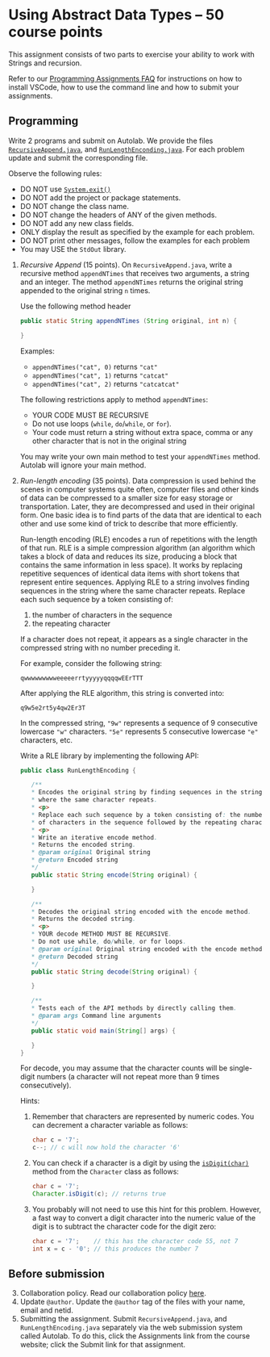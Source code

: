 # Using Abstract Data Types – 50 course points

This assignment consists of two parts to exercise your ability to work with Strings and recursion.

Refer to our [Programming Assignments FAQ](https://introcs.cs.rutgers.edu/assignment-faq/) for instructions on how to install VSCode, how to use the command line and how to submit your assignments.

## Programming

Write 2 programs and submit on Autolab. We provide the files [`RecursiveAppend.java`](RecursiveAppend.java), and [`RunLengthEnconding.java`](RunLengthEncoding.java). For each problem update and submit the corresponding file.

Observe the following rules:

-  DO NOT use [`System.exit()`](<https://docs.oracle.com/en/java/javase/14/docs/api/java.base/java/lang/System.html#exit(int)>)
-  DO NOT add the project or package statements.
-  DO NOT change the class name.
-  DO NOT change the headers of ANY of the given methods.
-  DO NOT add any new class fields.
-  ONLY display the result as specified by the example for each problem.
-  DO NOT print other messages, follow the examples for each problem
-  You may USE the `StdOut` library.

1. _Recursive Append_ (15 points). On `RecursiveAppend.java`, write a recursive method `appendNTimes` that receives two arguments, a string and an integer. The method `appendNTimes` returns the original string appended to the original string `n` times.

   Use the following method header

   ```java
   public static String appendNTimes (String original, int n) {

   }
   ```

   Examples:

   -  `appendNTimes("cat", 0)` returns `"cat"`
   -  `appendNTimes("cat", 1)` returns `"catcat"`
   -  `appendNTimes("cat", 2)` returns `"catcatcat"`

   The following restrictions apply to method `appendNTimes`:

   -  YOUR CODE MUST BE RECURSIVE
   -  Do not use loops (`while`, `do`/`while`, or `for`).
   -  Your code must return a string without extra space, comma or any other character that is not in the original string

   You may write your own main method to test your `appendNTimes` method. Autolab will ignore your main method.

2. _Run-length encoding_ (35 points). Data compression is used behind the scenes in computer systems quite often, computer files and other kinds of data can be compressed to a smaller size for easy storage or transportation. Later, they are decompressed and used in their original form. One basic idea is to find parts of the data that are identical to each other and use some kind of trick to describe that more efficiently.

   Run-length encoding (RLE) encodes a run of repetitions with the length of that run. RLE is a simple compression algorithm (an algorithm which takes a block of data and reduces its size, producing a block that contains the same information in less space). It works by replacing repetitive sequences of identical data items with short tokens that represent entire sequences. Applying RLE to a string involves finding sequences in the string where the same character repeats. Replace each such sequence by a token consisting of:

   1. the number of characters in the sequence
   2. the repeating character

   If a character does not repeat, it appears as a single character in the compressed string with no number preceding it.

   For example, consider the following string:

   ```
   qwwwwwwwwweeeeerrtyyyyyqqqqwEErTTT
   ```

   After applying the RLE algorithm, this string is converted into:

   ```
   q9w5e2rt5y4qw2Er3T
   ```

   In the compressed string, `"9w"` represents a sequence of 9 consecutive lowercase `"w"` characters. `"5e"` represents 5 consecutive lowercase `"e"` characters, etc.

   Write a RLE library by implementing the following API:

   ```java
   public class RunLengthEncoding {

      /**
      * Encodes the original string by finding sequences in the string
      * where the same character repeats.
      * <p>
      * Replace each such sequence by a token consisting of: the number
      * of characters in the sequence followed by the repeating character.
      * <p>
      * Write an iterative encode method.
      * Returns the encoded string.
      * @param original Original string
      * @return Encoded string
      */
      public static String encode(String original) {

      }

      /**
      * Decodes the original string encoded with the encode method.
      * Returns the decoded string.
      * <p>
      * YOUR decode METHOD MUST BE RECURSIVE.
      * Do not use while, do/while, or for loops.
      * @param original Original string encoded with the encode method.
      * @return Decoded string
      */
      public static String decode(String original) {

      }

      /**
      * Tests each of the API methods by directly calling them.
      * @param args Command line arguments
      */
      public static void main(String[] args) {

      }
   }
   ```

   For decode, you may assume that the character counts will be single-digit numbers (a character will not repeat more than 9 times consecutively).

   Hints:

   1. Remember that characters are represented by numeric codes. You can decrement a character variable as follows:

      ```java
      char c = '7';
      c--; // c will now hold the character '6'
      ```

   2. You can check if a character is a digit by using the [`isDigit(char)`](<https://docs.oracle.com/en/java/javase/14/docs/api/java.base/java/lang/Character.html#isDigit(char)>) method from the `Character` class as follows:

      ```java
      char c = '7';
      Character.isDigit(c); // returns true
      ```

   3. You probably will not need to use this hint for this problem. However, a fast way to convert a digit character into the numeric value of the digit is to subtract the character code for the digit zero:

      ```java
      char c = '7';    // this has the character code 55, not 7
      int x = c - '0'; // this produces the number 7
      ```

## Before submission

3. Collaboration policy. Read our collaboration policy [here](https://introcs.cs.rutgers.edu/#academic-integrity).
4. Update `@author`. Update the `@author` tag of the files with your name, email and netid.
5. Submitting the assignment. Submit `RecursiveAppend.java`, and `RunLengthEncoding.java` separately via the web submission system called Autolab. To do this, click the Assignments link from the course website; click the Submit link for that assignment.
